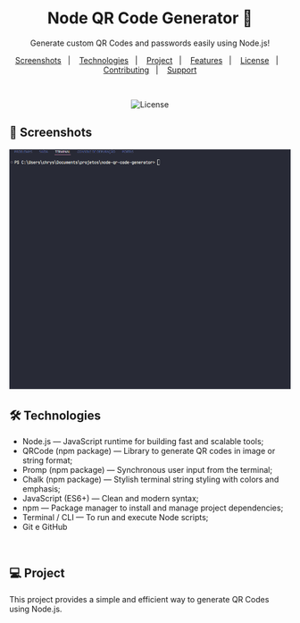<h1 align="center"> Node QR Code Generator 🧩</h1> 

<p align="center">
    Generate custom QR Codes and passwords easily using Node.js!
</p>

<p align="center">  
  <a href="#-screenshots">Screenshots</a>&nbsp;&nbsp;&nbsp;|&nbsp;&nbsp;&nbsp;
  <a href="#-technologies">Technologies</a>&nbsp;&nbsp;&nbsp;|&nbsp;&nbsp;&nbsp;
  <a href="#-project">Project</a>&nbsp;&nbsp;&nbsp;|&nbsp;&nbsp;&nbsp;
  <a href="#-features">Features</a>&nbsp;&nbsp;&nbsp;|&nbsp;&nbsp;&nbsp;
  <a href="#-license">License</a>&nbsp;&nbsp;&nbsp;|&nbsp;&nbsp;&nbsp;
  <a href="#-contributing">Contributing</a>&nbsp;&nbsp;&nbsp;|&nbsp;&nbsp;&nbsp;
  <a href="#support">Support</a>  
</p>

<br>

<p align="center">
  <img alt="License" src="https://img.shields.io/static/v1?label=license&message=MIT&color=c920c9&labelColor=000000">
</p>

## 📸 Screenshots

<img src=".github/gif-do-projeto.gif" alt="gif do projeto">

<br>

## 🛠 Technologies

- Node.js — JavaScript runtime for building fast and scalable tools;
- QRCode (npm package) — Library to generate QR codes in image or string format;
- Promp (npm package) — Synchronous user input from the terminal;
- Chalk (npm package) — Stylish terminal string styling with colors and emphasis;
- JavaScript (ES6+) — Clean and modern syntax;
- npm — Package manager to install and manage project dependencies;
- Terminal / CLI — To run and execute Node scripts;
- Git e GitHub

<br>

## 💻 Project

This project provides a simple and efficient way to generate QR Codes using Node.js.

<br>

